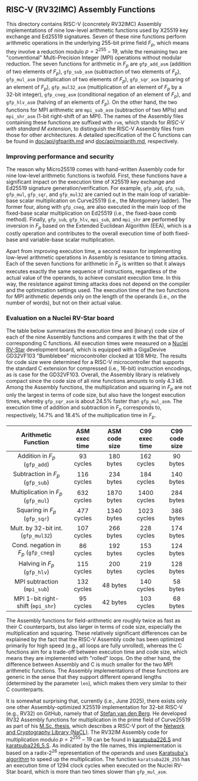## RISC-V (RV32IMC) Assembly Functions

This directory contains RISC-V (concretely RV32IMC) Assembly implementations of nine low-level arithmetic functions used by X25519 key exchange and Ed25519 signatures. Seven of these nine functions perform arithmetic operations in the underlying 255-bit prime field $F_p$, which means they involve a reduction modulo $p = 2^{255} - 19$, while the remaining two are "conventional" Multi-Precision Integer (MPI) operations without modular reduction. The seven functions for arithmetic in $F_p$ are `gfp_add_asm` (addition of two elements of $F_p$), `gfp_sub_asm` (subtraction of two elements of $F_p$), `gfp_mul_asm` (multiplication of two elements of $F_p$), `gfp_sqr_asm` (squaring of an element of $F_p$), `gfp_mul32_asm` (multiplication of an element of $F_p$ by a 32-bit integer), `gfp_cneg_asm` (conditional negation of an element of $F_p$), and `gfp_hlv_asm` (halving of an elements of $F_p$). On the other hand, the two functions for MPI arithmetic are `mpi_sub_asm` (subtraction of two MPIs) and `mpi_shr_asm` (1-bit right-shift of an MPI). The names of the Assembly files containing these functions are suffixed with `rvm`, which stands for _RISC-V with standard M extension_, to distinguish the RISC-V Assembly files from those for other architectures. A detailed specification of the C functions can be found in [doc/api/gfparith.md](../../doc/api/gfparith.md) and [doc/api/mpiarith.md](../../doc/api/mpiarith.md), respectively.

### Improving performance and security

The reason why Micro25519 comes with hand-written Assembly code for nine low-level arithmetic functions is twofold. First, these functions have a significant impact on the execution time of X25519 key exchange and Ed25519 signature generation/verification. For example, `gfp_add`, `gfp_sub`, `gfp_mul`, `gfp_sqr`, and `gfp_mul32` are carried out in the main loop of variable-base scalar multiplication on Curve25519 (i.e., the Montgomery ladder). The former four, along with `gfp_cneg`, are also executed in the main loop of the fixed-base scalar multiplication on Ed25519 (i.e., the fixed-base comb method). Finally, `gfp_sub`, `gfp_hlv`, `mpi_sub`, and `mpi_shr` are performed by inversion in $F_p$ based on the Extended Euclidean Algorithm (EEA), which is a costly operation and contributes to the overall execution time of both fixed-base and variable-base scalar multiplication.

Apart from improving execution time, a second reason for implementing low-level arithmetic operations in Assembly is resistance to timing attacks. Each of the seven functions for arithmetic in $F_p$ is written so that it always executes exactly the same sequence of instructions, regardless of the actual value of the operands, to achieve constant execution time. In this way, the resistance against timing attacks does not depend on the compiler and the optimization settings used. The execution time of the two functions for MPI arithmetic depends only on the length of the operands (i.e., on the number of words), but not on their actual value.

### Evaluation on a Nuclei RV-Star board

The table below summarizes the execution time and (binary) code size of each of the nine Assembly functions and compares it with the that of the corresponding C functions. All execution times were measured on a [Nuclei RV-Star](https://doc.nucleisys.com/nuclei_sdk/design/board/gd32vf103v_rvstar.html) development board, which is equipped with a GigaDevive GD32VF103 "Bumblebee" microcontroller clocked at 108 MHz. The results for code size were determined for a RISC-V microcontroller that supports the standard C extension for compressed (i.e., 16-bit) instruction encodings, as is case for the GD32VF103. Overall, the Assembly library is relatively compact since the code size of all nine functions amounts to only 4.3 kB. Among the Assembly functions, the multiplication and squaring in $F_p$ are not only the largest in terms of code size, but also have the longest execution times, whereby `gfp_sqr_asm` is about 24.5% faster than `gfp_mul_asm`. The execution time of addition and subtraction in $F_p$ corresponds to, respectively, 14.7% and 18.4% of the multiplication time in $F_p$.

| Arithmetic Function                  | ASM exec time | ASM code size | C99 exec time | C99 code size |
| :----------------------------------: | :------------:|:------------: | :-----------: | :-----------: |
| Addition in $F_p$ (`gfp_add`)        |    93 cycles  |  180 bytes    |  162 cycles   |  90 bytes     |
| Subtraction in $F_p$ (`gfp_sub`)     |   116 cycles  |  234 bytes    |  184 cycles   | 140 bytes     |
| Multiplication in $F_p$ (`gfp_mul`)  |   632 cycles  | 1870 bytes    | 1400 cycles   | 284 bytes     |
| Squaring in $F_p$ (`gfp_sqr`)        |   477 cycles  | 1340 bytes    | 1023 cycles   | 386 bytes     |
| Mult. by 32-bit int. (`gfp_mul32`)   |   107 cycles  |  266 bytes    |  228 cycles   | 174 bytes     |
| Cond. negation in $F_p$ (`gfp_cneg`) |    86 cycles  |  192 bytes    |  153 cycles   | 124 bytes     |
| Halving in $F_p$ (`gfp_hlv`)         |   115 cycles  |  200 bytes    |  219 cycles   | 128 bytes     |
| MPI subtraction (`mpi_sub`)          |   132 cycles  |   48 bytes    |  140 cycles   |  58 bytes     |
| MPI 1-bit right-shift (`mpi_shr`)    |    95 cycles  |   42 bytes    |  103 cycles   |  68 bytes     |

The Assembly functions for field-arithmetic are roughly twice as fast as their C counterparts, but also larger in terms of code size, especially the multiplication and squaring. These relatively significant differences can be explained by the fact that the RISC-V Assembly code has been optimized primarily for high speed (e.g., all loops are fully unrolled), whereas the C functions aim for a trade-off between execution time and code size, which means they are implemented with "rolled" loops. On the other hand, the difference between Assembly and C is much smaller for the two MPI arithmetic functions. The Assembly implementations of these functions are generic in the sense that they support different operand lengths (determined by the parameter `len`), which makes them very similar to their C counterparts.

It is somewhat surprising that, currently (i.e., June 2025), there exists only one other Assembly-optimized X25519 implementation for 32-bit RISC-V (e.g., RV32) on GitHub, namely that of [Stefan van den Berg](https://github.com/stefanberg96/NaCl-RISC-V). He developed RV32 Assembly functions for multiplication in the prime field of Curve25519 as part of his [M.Sc. thesis](https://research.tue.nl/en/studentTheses/risc-v-implementation-of-the-nacl-library), which describes a RISC-V port of the [Network and Cryptography Library (NaCL)](https://nacl.cr.yp.to/). The RV32IM Assembly code for multiplication modulo $p = 2^{255} - 19$ can be found in [karatsuba226.S](https://github.com/stefanberg96/NaCl-RISC-V/blob/master/Programs/WithMultiplication/crypto_scalarmult/curve25519/Radix2.26/karatsuba226.S) and [karatsuba226_5.S](https://github.com/stefanberg96/NaCl-RISC-V/blob/master/Programs/WithMultiplication/crypto_scalarmult/curve25519/Radix2.26/karatsuba226_5.S). As indicated by the file names, this implementation is based on a radix-$2^{26}$ representation of the operands and uses [Karatsuba's algorithm](https://en.wikipedia.org/wiki/Karatsuba_algorithm) to speed up the multiplication. The function `karatsuba226_255` has an execution time of 1294 clock cycles when executed on the Nuclei RV-Star board, which is more than two times slower than `gfp_mul_asm`.
